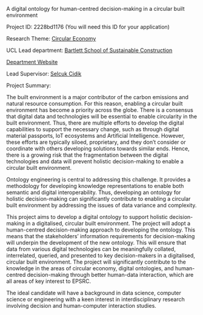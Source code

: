 A digital ontology for human-centred decision-making in a circular built environment

Project ID: 2228bd1176
(You will need this ID for your application)

Research Theme: [Circular Economy](../themes/circular-economy.md)

UCL Lead department: [Bartlett School of Sustainable Construction](../departments/bartlett-school-of-sustainable-construction.md)

[Department Website](https://www.ucl.ac.uk/bartlett/construction)

Lead Supervisor: [Selcuk Cidik](https://iris.ucl.ac.uk/iris/browse/profile?upi=MSCID92)

Project Summary:

The built environment is a major contributor of the carbon emissions and natural resource consumption. For this reason, enabling a circular built environment has become a priority across the globe. There is a consensus that digital data and technologies will be essential to enable circularity in the built environment. Thus, there are multiple efforts to develop the digital capabilities to support the necessary change, such as through digital material passports, IoT ecosystems and Artificial Intelligence. However, these efforts are typically siloed, proprietary, and they don’t consider or coordinate with others developing solutions towards similar ends. Hence, there is a growing risk that the fragmentation between the digital technologies and data will prevent holistic decision-making to enable a circular built environment.
 
 Ontology engineering is central to addressing this challenge. It provides a methodology for developing knowledge representations to enable both semantic and digital interoperability. Thus, developing an ontology for holistic decision-making can significantly contribute to enabling a circular built environment by addressing the issues of data variance and complexity.
 
 This project aims to develop a digital ontology to support holistic decision-making in a digitalised, circular built environment. The project will adopt a human-centred decision-making approach to developing the ontology. This means that the stakeholders’ information requirements for decision-making will underpin the development of the new ontology. This will ensure that data from various digital technologies can be meaningfully collated, interrelated, queried, and presented to key decision-makers in a digitalised, circular built environment. The project will significantly contribute to the knowledge in the areas of circular economy, digital ontologies, and human-centred decision-making through better human-data interaction, which are all areas of key interest to EPSRC.
 
 The ideal candidate will have a background in data science, computer science or engineering with a keen interest in interdisciplinary research involving decision and human-computer interaction studies.